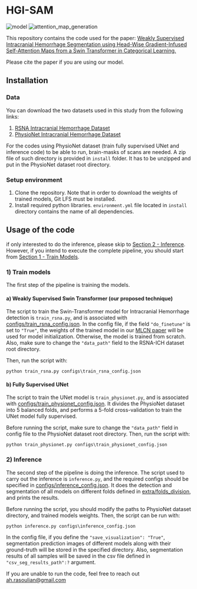 # HGI-SAM

<p>
    <img src="https://github.com/ah-rasoulian/HGI-SAM/blob/master/extra/images/model.png"  alt="model"/>
    <img src="https://github.com/ah-rasoulian/HGI-SAM/blob/master/extra/images/attention_map_generation.png" alt="attention_map_generation"/>
</p>

This repository contains the code used for the paper: [Weakly Supervised Intracranial Hemorrhage Segmentation using Head-Wise Gradient-Infused Self-Attention Maps from a Swin Transformer in Categorical Learning.](https://arxiv.org/abs/2304.04902)

Please cite the paper if you are using our model.

## Installation

### Data
You can download the two datasets used in this study from the following links:
1) [RSNA Intracranial Hemorrhage Dataset](https://www.kaggle.com/competitions/rsna-intracranial-hemorrhage-detection/data)
2) [PhysioNet Intracranial Hemorrhage Dataset](https://physionet.org/content/ct-ich/1.3.1/)

For the codes using PhysioNet dataset (train fully supervised UNet and inference code) to be able to run, brain-masks of scans are needed. A zip file of such directory is provided in `install` folder.
It has to be unzipped and put in the PhysioNet dataset root directory.

### Setup environment
1) Clone the repository. Note that in order to download the weights of trained models, Git LFS must be installed.
2) Install required python libraries. `environment.yml` file located in `install` directory contains the name of all dependencies.

## Usage of the code
if only interested to do the inference, please skip to [Section 2 - Inference](#2-inference). However, if you intend to execute the complete pipeline, you should start from [Section 1 - Train Models](#1-train-models).

### 1) Train models
The first step of the pipeline is training the models.

#### a) Weakly Supervised Swin Transformer (our proposed technique)
The script to train the Swin-Transformer model for Intracranial Hemorrhage detection is `train_rsna.py`, and is associated with [configs/train_rsna_config.json](https://github.com/ah-rasoulian/HGI-SAM/blob/master/configs/train_rsna_config.json).
In the config file, if the field `"do_finetune"` is set to `"True"`, the weights of the trained model in our [MLCN paper](https://link.springer.com/chapter/10.1007/978-3-031-17899-3_7) will be used for model initialization.
Otherwise, the model is trained from scratch. Also, make sure to change the `"data_path"` field to the RSNA-ICH dataset root directory.

Then, run the script with:

    python train_rsna.py configs\train_rsna_config.json

#### b) Fully Supervised UNet
The script to train the UNet model is `train_physionet.py`, and is associated with [configs/train_physionet_config.json](https://github.com/ah-rasoulian/HGI-SAM/blob/master/configs/train_physionet_config.json).
It divides the PhysioNet dataset into 5 balanced folds, and performs a 5-fold cross-validation to train the UNet model fully supervised.

Before running the script, make sure to change the `"data_path"` field in config file to the PhysioNet dataset root directory. Then, run the script with:

    python train_physionet.py configs\train_physionet_config.json

### 2) Inference
The second step of the pipeline is doing the inference. The script used to carry out the inference is `inference.py`, and the required configs should be specified in [configs/inference_config.json](https://github.com/ah-rasoulian/HGI-SAM/blob/master/configs/inference_config.json).
It does the detection and segmentation of all models on different folds defined in [extra/folds_division](https://github.com/ah-rasoulian/HGI-SAM/tree/master/extra/folds_division), and prints the results.

Before running the script, you should modify the paths to PhysioNet dataset directory, and trained models weights.
Then, the script can be run with:

    python inference.py configs\inference_config.json

In the config file, if you define the `"save_visualization": "True"`, segmentation prediction images of different models along with their ground-truth will be stored in the specified directory.
Also, segmentation results of all samples will be saved in the csv file defined in `"csv_seg_results_path":?` argument.

If you are unable to run the code, feel free to reach out [ah.rasoulian@gmail.com](mailto:ah.rasoulian@gmail.com) 